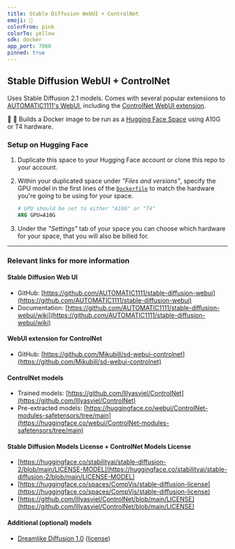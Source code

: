 ```yaml
---
title: Stable Diffusion WebUI + ControlNet
emoji: 🦄
colorFrom: pink
colorTo: yellow
sdk: docker
app_port: 7860
pinned: true
---
```


## Stable Diffusion WebUI + ControlNet

Uses Stable Diffusion 2.1 models. Comes with several popular extensions to [AUTOMATIC1111's WebUI]([https://github.com/AUTOMATIC1111/stable-diffusion-webui]), including the [ControlNet WebUI extension](https://github.com/Mikubill/sd-webui-controlnet).

🐳 🤗 Builds a Docker image to be run as a [Hugging Face Space](https://huggingface.co/) using A10G or T4 hardware.

### Setup on Hugging Face

1. Duplicate this space to your Hugging Face account or clone this repo to your account.

2. Within your duplicated space under *"Files and versions"*, specify the GPU model in the first lines of the [`Dockerfile`](./Dockerfile#L2) to match the hardware you're going to be using for your space.

   ```Dockerfile
   # GPU should be set to either "A10G" or "T4"
   ARG GPU=A10G
   ```

3. Under the *"Settings"* tab of your space you can choose which hardware for your space, that you will also be billed for.

---

### Relevant links for more information

#### Stable Diffusion Web UI

* GitHub: [https://github.com/AUTOMATIC1111/stable-diffusion-webui](https://github.com/AUTOMATIC1111/stable-diffusion-webui)
* Documentation: [https://github.com/AUTOMATIC1111/stable-diffusion-webui/wiki](https://github.com/AUTOMATIC1111/stable-diffusion-webui/wiki)

#### WebUI extension for ControlNet

* GitHub: [https://github.com/Mikubill/sd-webui-controlnet](https://github.com/Mikubill/sd-webui-controlnet)

#### ControlNet models

* Trained models: [https://github.com/lllyasviel/ControlNet](https://github.com/lllyasviel/ControlNet)
* Pre-extracted models: [https://huggingface.co/webui/ControlNet-modules-safetensors/tree/main](https://huggingface.co/webui/ControlNet-modules-safetensors/tree/main)

#### Stable Diffusion Models License + ControlNet Models License

* [https://huggingface.co/stabilityai/stable-diffusion-2/blob/main/LICENSE-MODEL](https://huggingface.co/stabilityai/stable-diffusion-2/blob/main/LICENSE-MODEL)
* [https://huggingface.co/spaces/CompVis/stable-diffusion-license](https://huggingface.co/spaces/CompVis/stable-diffusion-license)
* [https://github.com/lllyasviel/ControlNet/blob/main/LICENSE](https://github.com/lllyasviel/ControlNet/blob/main/LICENSE)

#### Additional (optional) models

* [Dreamlike Diffusion 1.0](https://huggingface.co/dreamlike-art/dreamlike-diffusion-1.0) ([license](https://huggingface.co/dreamlike-art/dreamlike-diffusion-1.0/blob/main/LICENSE.md))
